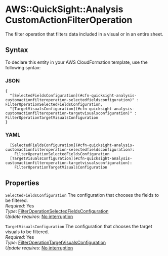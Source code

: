 # AWS::QuickSight::Analysis CustomActionFilterOperation<a name="aws-properties-quicksight-analysis-customactionfilteroperation"></a>

The filter operation that filters data included in a visual or in an entire sheet\.

## Syntax<a name="aws-properties-quicksight-analysis-customactionfilteroperation-syntax"></a>

To declare this entity in your AWS CloudFormation template, use the following syntax:

### JSON<a name="aws-properties-quicksight-analysis-customactionfilteroperation-syntax.json"></a>

```
{
  "[SelectedFieldsConfiguration](#cfn-quicksight-analysis-customactionfilteroperation-selectedfieldsconfiguration)" : FilterOperationSelectedFieldsConfiguration,
  "[TargetVisualsConfiguration](#cfn-quicksight-analysis-customactionfilteroperation-targetvisualsconfiguration)" : FilterOperationTargetVisualsConfiguration
}
```

### YAML<a name="aws-properties-quicksight-analysis-customactionfilteroperation-syntax.yaml"></a>

```
  [SelectedFieldsConfiguration](#cfn-quicksight-analysis-customactionfilteroperation-selectedfieldsconfiguration): 
    FilterOperationSelectedFieldsConfiguration
  [TargetVisualsConfiguration](#cfn-quicksight-analysis-customactionfilteroperation-targetvisualsconfiguration): 
    FilterOperationTargetVisualsConfiguration
```

## Properties<a name="aws-properties-quicksight-analysis-customactionfilteroperation-properties"></a>

`SelectedFieldsConfiguration`  <a name="cfn-quicksight-analysis-customactionfilteroperation-selectedfieldsconfiguration"></a>
The configuration that chooses the fields to be filtered\.  
*Required*: Yes  
*Type*: [FilterOperationSelectedFieldsConfiguration](aws-properties-quicksight-analysis-filteroperationselectedfieldsconfiguration.md)  
*Update requires*: [No interruption](https://docs.aws.amazon.com/AWSCloudFormation/latest/UserGuide/using-cfn-updating-stacks-update-behaviors.html#update-no-interrupt)

`TargetVisualsConfiguration`  <a name="cfn-quicksight-analysis-customactionfilteroperation-targetvisualsconfiguration"></a>
The configuration that chooses the target visuals to be filtered\.  
*Required*: Yes  
*Type*: [FilterOperationTargetVisualsConfiguration](aws-properties-quicksight-analysis-filteroperationtargetvisualsconfiguration.md)  
*Update requires*: [No interruption](https://docs.aws.amazon.com/AWSCloudFormation/latest/UserGuide/using-cfn-updating-stacks-update-behaviors.html#update-no-interrupt)